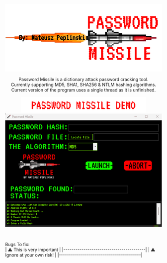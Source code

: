 
<p align="center">
  <img width="600" src="src/resources/graphicsResources/githubLogo.png" alt="mainIcon">
</p>
<p align="center">
  Password Missile is a dictionary attack password cracking tool. </br>
  Currently supporting MD5, SHA1, SHA256 & NTLM hashing algorithms. </br>
  Current version of the program uses a single thread as it is unfinished.
</p>
<p align="center">
<img width="400" src="src/resources/graphicsResources/githubText0.png" alt="demoTextt"> </br>
  <img width="600" src="src/resources/graphicsResources/passwordMissileDemo.gif" alt="mainScreenGIF">
</p>
</br>

Bugs To fix:
</br>
| :warning:  This is very important   |
|-----------------------------------------|
| :warning:        Ignore at your own risk!   |
|-----------------------------------------|
